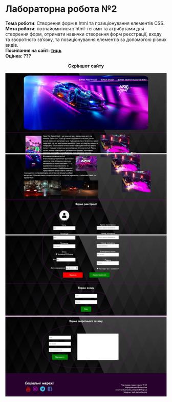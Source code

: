 <h1>Лабораторна робота №2</h1>
<b>Тема роботи</b>: Створення форм в html та позиціонування елементів CSS.<br>
<b>Мета роботи</b>: познайомитися з html-тегами та атрибутами для створення форм,
отримати навички створення форм реєстрації, входу та зворотного зв’язку, та
позиціонування елементів за допомогою різних видів.<br>
<b>
<b>Посилання на сайт: <a href="https://karkuh.github.io/WEB_lab2/">тиць</a></b><br>
<b>Оцінка: ???</b><br>
<p align="center">Скріншот сайту</p>
<p><img src="https://github.com/karkuh/KPI_works/blob/master/3_sem/web_technologies_and_web_design/Reports/lab2/screenshots/screen1.jpg"><img src="https://github.com/karkuh/KPI_works/blob/master/3_sem/web_technologies_and_web_design/Reports/lab2/screenshots/screen2.jpg"><img src="https://github.com/karkuh/KPI_works/blob/master/3_sem/web_technologies_and_web_design/Reports/lab2/screenshots/screen3.jpg"><img src="https://github.com/karkuh/KPI_works/blob/master/3_sem/web_technologies_and_web_design/Reports/lab2/screenshots/screen4.jpg">
  
</p>

